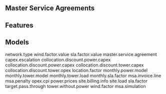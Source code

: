 Master Service Agreements
---------------

Features
----------------------

Models
----------------------
network.type
wind.factor.value
sla.factor.value
master.service.agreement
capex.escalation
collocation.discount.power.capex
collocation.discount.power.capex
collocation.discount.tower.capex
collocation.discount.tower.opex
location.factor
monthly.power.model
monthly.tower.model
monthly.tower.load
monthly.sla.factor
msa.invoice.line
msa.penalty
opex.cpi
power.prices
site.billing.info
site.load
sla.factor
target.pass.through
tower.without.power
wind.factor
msa.simulation